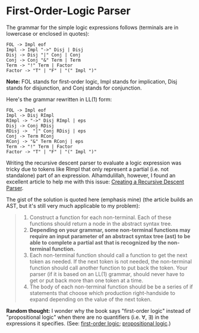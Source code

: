 # First-Order-Logic Parser

The grammar for the simple logic expressions follows (terminals are in lowercase or enclosed in quotes):

```
FOL -> Impl eof
Impl -> Impl "->" Disj | Disj
Disj -> Disj "|" Conj | Conj
Conj -> Conj "&" Term | Term
Term -> "!" Term | Factor
Factor -> "T" | "F" | "(" Impl ")"
```

**Note:** FOL stands for first-order logic, Impl stands for implication, Disj stands for disjunction, and Conj stands for conjunction.

Here's the grammar rewritten in LL(1) form:

```
FOL -> Impl eof
Impl -> Disj RImpl
RImpl -> "->" Disj RImpl | eps
Disj -> Conj RDisj
RDisj ->  "|" Conj RDisj | eps
Conj -> Term RConj
RConj -> "&" Term RConj | eps
Term -> "!" Term | Factor
Factor -> "T" | "F" | "(" Impl ")"
```

Writing the recursive descent parser to evaluate a logic expression was tricky due to tokens like RImpl that only represent a partial (i.e. not standalone) part of an expression. Alhamdulillah, however, I found an excellent article to help me with this issue: [Creating a Recursive Descent Parser](https://kentdlee.github.io/Pages/_build/html/_static/papers/ll1.html).

The gist of the solution is quoted here (emphasis mine) (the article builds an AST, but it's still very much applicable to my problem):

> 1. Construct a function for each non-terminal. Each of these functions should return a node in the abstract syntax tree.
> 2. <b>Depending on your grammar, some non-terminal functions may require an input parameter of an abstract syntax tree (ast) to be able to complete a partial ast that is recognized by the non-terminal function.</b>
> 3. Each non-terminal function should call a function to get the next token as needed. If the next token is not needed, the non-terminal function should call another function to put back the token. Your parser (if it is based on an LL(1) grammar, should never have to get or put back more than one token at a time.
> 4. The body of each non-terminal function should be be a series of if statements that choose which production right-handside to expand depending on the value of the next token.

**Random thought:** I wonder why the book says "first-order logic" instead of "propositional logic" when there are no quantifiers (i.e. &forall;, &exist;) in the expressions it specifies. (See: [first-order logic](https://en.wikipedia.org/wiki/First-order_logic); [propositional logic](https://en.wikipedia.org/wiki/Propositional_logic).)